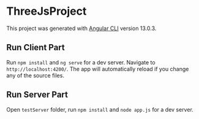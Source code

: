 # ThreeJsProject

This project was generated with [Angular CLI](https://github.com/angular/angular-cli) version 13.0.3.

## Run Client Part

Run `npm install` and `ng serve` for a dev server. Navigate to `http://localhost:4200/`. The app will automatically reload if you change any of the source files.

## Run Server Part

Open `testServer` folder, run `npm install` and `node app.js` for a dev server.



